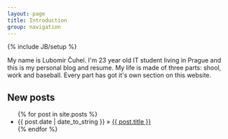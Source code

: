 ```yaml
---
layout: page
title: Introduction
group: navigation
---
```

{% include JB/setup %}
<p>My name is Lubomír Čuhel. I'm 23 year old IT student living in Prague and this is my personal blog and resume. My life is made of three parts: shool, work and baseball. Every part has got it's own section on this website.</p>
<h2>New posts</h2>

<ul class="posts">
  {% for post in site.posts %}
    <li><span>{{ post.date | date_to_string }}</span> &raquo; <a href="{{ BASE_PATH }}{{ post.url }}">{{ post.title }}</a></li>
  {% endfor %}
</ul>